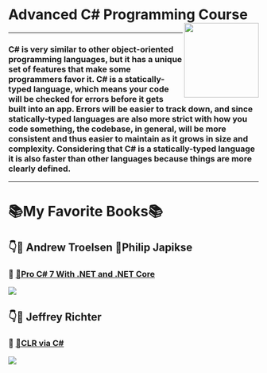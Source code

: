 # Advanced C# Programming Course  <img src="https://encrypted-tbn0.gstatic.com/images?q=tbn:ANd9GcRmqanHHqRZrP6Ur24ooC9SRVO-VkStMI3nCKvkU_jnMcI0z_wTbw" align="right" width="150px" height="150px" /> 

-----------------
### C# is very similar to other object-oriented programming languages, but it has a unique set of features that make some programmers favor it. C# is a statically-typed language, which means your code will be checked for errors before it gets built into an app. Errors will be easier to track down, and since statically-typed languages are also more strict with how you code something, the codebase, in general, will be more consistent and thus easier to maintain as it grows in size and complexity. Considering that C# is a statically-typed language it is also faster than other languages because things are more clearly defined.
<hr/>

# :books:My Favorite Books:books:
## :point_down::man: Andrew Troelsen :man:Philip Japikse  
### :book: <a href="https://www.apress.com/la/book/9781484230176">:rocket:Pro C# 7 With .NET and .NET Core</a>
<p align="Left"><img src="https://images.springer.com/sgw/books/medium/9781484230176.jpg" ></p>


## :point_down::man: Jeffrey Richter
### :book: <a href="https://ptgmedia.pearsoncmg.com/images/9780735667457/samplepages/9780735667457.pdf">:rocket:CLR via C#</a>
<p align="Left"><img src="https://images-na.ssl-images-amazon.com/images/I/41zZ5aN3ypL._SX258_BO1,204,203,200_.jpg" ></p>





